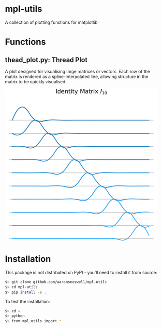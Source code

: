 # mpl-utils

A collection of plotting functions for matplotlib

# Functions

## thead_plot.py: Thread Plot

A plot designed for visualising large matrices or vectors.
Each row of the matrix is rendered as a spline-interpolated line, allowing 
structure in the matrix to be quickly visualised:

![Thread plot example image](figures/thread_plot.png)

# Installation

This package is not distributed on PyPI - you'll need to install it from source:

```bash
$> git clone github.com/aaronsnoswell/mpl-utils
$> cd mpl-utils
$> pip install -e .
```

To test the installation:

```bash
$> cd ~
$> python
$> from mpl_utils import *
```

